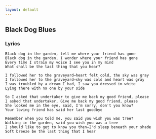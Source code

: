 ```yaml
---
layout: default
---
```


Black Dog Blues
---------------

### Lyrics 

    Black dog in the garden, tell me where your friend has gone
    Black dog in the garden, I wonder where your friend has gone
    Every time I strain my voice I see you in my mind
    What shall be the last thing that you hear?

    I followed her to the graveyard—heart felt cold, the sky was gray
    I followed her to the graveyard—sky was cold and heart was gray
    I was troubled by a dream I had, I saw you dressed in white
    Lying there with no one by your side

    So I asked that undertaker to give me back my good friend, please
    I asked that undertaker, Give me back my good friend, please
    She looked me in the eye, said, I'm sorry, don't you know?
    Your loving friend has said her last goodbye

    Remember when you told me, you said you wish you was tree?
    Walking in the garden, said you wish you was a tree
    I should like to get to know you then—I'd sleep beneath your shade
    Soft breeze be the last thing that I hear

